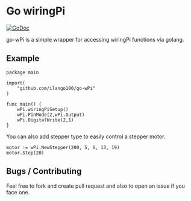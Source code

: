 # Go wiringPi
[![GoDoc](https://godoc.org/github.com/ilango100/go-wPi?status.svg)](https://godoc.org/github.com/ilango100/go-wPi)

go-wPi is a simple wrapper for accessing wiringPi functions via golang.

## Example

```
package main

import(
    "github.com/ilango100/go-wPi"
)

func main() {
    wPi.wiringPiSetup()
    wPi.PinMode(2,wPi.Output)
    wPi.DigitalWrite(2,1)
}
```

You can also add stepper type to easily control a stepper motor.
```
motor := wPi.NewStepper(200, 5, 6, 13, 19)
motor.Step(20)
```

## Bugs / Contributing
Feel free to fork and create pull request and also to open an issue if you face one.
